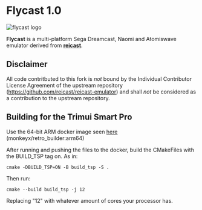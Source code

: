 # Flycast 1.0
![flycast logo](https://github.com/flyinghead/flycast/raw/master/shell/linux/flycast.png)

**Flycast** is a multi-platform Sega Dreamcast, Naomi and Atomiswave emulator derived from [**reicast**](https://reicast.com/).

## Disclaimer

All code contritbuted to this fork is *not* bound by the Individual Contributor License Agreement of the upstream repository (https://github.com/reicast/reicast-emulator) and shall *not* be considered as a contribution to the upstream repository.

## Building for the Trimui Smart Pro

Use the 64-bit ARM docker image seen [here](https://portmaster.games/docker.html) (monkeyx/retro_builder:arm64)

After running and pushing the files to the docker, build the CMakeFiles with the BUILD_TSP tag on. As in:

`cmake -DBUILD_TSP=ON -B build_tsp -S .`

Then run:

`cmake --build build_tsp -j 12`

Replacing "12" with whatever amount of cores your processor has.